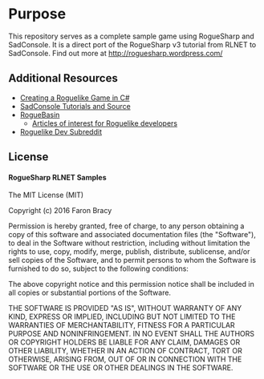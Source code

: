 # Purpose #
This repository serves as a complete sample game using RogueSharp and SadConsole. It is a direct port of the RogueSharp v3 tutorial from RLNET to SadConsole. Find out more at http://roguesharp.wordpress.com/

## Additional Resources ##

- [Creating a Roguelike Game in C#](http://roguesharp.wordpress.com/ "Creating a Roguelike Game in C#")
- [SadConsole Tutorials and Source](https://github.com/Thraka/SadConsole/wiki "SadConsole Tutorials")
- [RogueBasin](http://www.roguebasin.com/ "RogueBasin")
	- [Articles of interest for Roguelike developers](http://www.roguebasin.com/index.php?title=Articles "Roguelike developer articles")
- [Roguelike Dev Subreddit](https://www.reddit.com/r/roguelikedev)


## License ##

#### RogueSharp RLNET Samples ####

The MIT License (MIT)

Copyright (c) 2016 Faron Bracy

Permission is hereby granted, free of charge, to any person obtaining a copy
of this software and associated documentation files (the "Software"), to deal
in the Software without restriction, including without limitation the rights
to use, copy, modify, merge, publish, distribute, sublicense, and/or sell
copies of the Software, and to permit persons to whom the Software is
furnished to do so, subject to the following conditions:

The above copyright notice and this permission notice shall be included in all
copies or substantial portions of the Software.

THE SOFTWARE IS PROVIDED "AS IS", WITHOUT WARRANTY OF ANY KIND, EXPRESS OR
IMPLIED, INCLUDING BUT NOT LIMITED TO THE WARRANTIES OF MERCHANTABILITY,
FITNESS FOR A PARTICULAR PURPOSE AND NONINFRINGEMENT. IN NO EVENT SHALL THE
AUTHORS OR COPYRIGHT HOLDERS BE LIABLE FOR ANY CLAIM, DAMAGES OR OTHER
LIABILITY, WHETHER IN AN ACTION OF CONTRACT, TORT OR OTHERWISE, ARISING FROM,
OUT OF OR IN CONNECTION WITH THE SOFTWARE OR THE USE OR OTHER DEALINGS IN THE
SOFTWARE.
